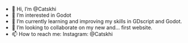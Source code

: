 - 👋 Hi, I’m @Catskhi
- 👀 I’m interested in Godot
- 🌱 I’m currently learning and improving my skills in GDscript and Godot.
- 💞️ I’m looking to collaborate on my new and... first website.
- 📫 How to reach me:
Instagram: @Catskhi 

<!---
Catskhi/Catskhi is a ✨ special ✨ repository because its `README.md` (this file) appears on your GitHub profile.
You can click the Preview link to take a look at your changes.
--->
